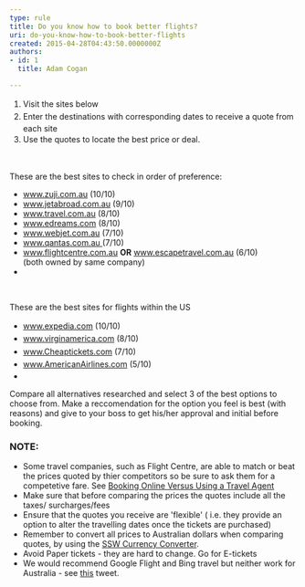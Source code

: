 ```yaml
---
type: rule
title: Do you know how to book better flights?
uri: do-you-know-how-to-book-better-flights
created: 2015-04-28T04:43:50.0000000Z
authors:
- id: 1
  title: Adam Cogan

---
```




<span class='intro'> <ol><li>
      <span style="line-height&#58;1.6;">​​​Visit the sites below</span><br></li><li>
      <span style="line-height&#58;1.6;">Enter the destinations with corresponding dates to receive a quote from each site</span><br></li><li>
      <span style="line-height&#58;1.6;">Use the quotes to locate the best price or deal.</span><br></li></ol> </span>

<p>​<br></p><p>​These are the best sites to check in order of preference&#58;</p><ul><li>
         <a href="http&#58;//www.ssw.com.au/SSW/Redirect/Zuji.htm">www.zuji.com.au</a>&#160;(10/10)​​​</li><li>
         <a href="http&#58;//www.ssw.com.au/SSW/Redirect/Jetbroad.htm">www.jetabroad.com.au</a>&#160;(9/10)</li><li>
         <a href="http&#58;//www.ssw.com.au/SSW/Redirect/Travel.htm">www.travel.com.au</a>&#160;(8/10)</li><li>
         <a href="http&#58;//www.ssw.com.au/SSW/Redirect/Edreams.htm">www.edreams.com</a>&#160;(8/10)</li><li>
         <a href="http&#58;//www.ssw.com.au/SSW/Redirect/Webjet.htm">www.webjet.com.au</a>&#160;(7/10)</li><li>
         <a href="http&#58;//www.ssw.com.au/SSW/Redirect/Qantas.htm">www.qantas.com.au&#160;</a>(7/10)</li><li>
         <a href="http&#58;//www.ssw.com.au/SSW/Redirect/Flightcentre.htm">www.flightcentre.com.au</a>&#160;<strong>OR</strong>&#160;<a href="http&#58;//www.ssw.com.au/SSW/Redirect/Escapetravel.htm">www.escapetravel.com.au</a>&#160;(6/10)&#160;<br>(both owned by same company)</li><li></li></ul>​
<p>These are the best sites for flights within the US</p><ul><li>
      <a href="http&#58;//www.ssw.com.au/SSW/Redirect/Expedia.htm" style="line-height&#58;1.6;">www.expedia.com</a><span style="line-height&#58;1.6;">&#160;(10/10)</span><br></li><li>
      <a href="http&#58;//www.ssw.com.au/SSW/Redirect/VirginAmerica.htm" style="line-height&#58;1.6;">www.virginamerica.com</a><span style="line-height&#58;1.6;">&#160;(8/10)</span><br></li><li>
      <a href="http&#58;//www.ssw.com.au/SSW/Redirect/Cheaptickets.htm" style="line-height&#58;1.6;">www.Cheaptickets.com</a><span style="line-height&#58;1.6;">&#160;(7/10)</span><br></li><li>
      <a href="http&#58;//www.ssw.com.au/SSW/Redirect/AmericanAirlines.htm" style="line-height&#58;1.6;">www.AmericanAirlines.com</a><span style="line-height&#58;1.6;">&#160;(5/10)</span><br></li><li></li></ul><p>Compare all alternatives researched and select 3 of the best options to choose from. Make a reccomendation for the option you feel is best (with reasons) and give to your boss to get his/her approval and initial before booking.</p><h3>NOTE&#58;</h3><ul><li>Some travel companies, such as Flight Centre, are able to match or beat the prices quoted by thier competitors so be sure to ask them for a competetive fare. See&#160;<a href="http&#58;//aussietraveladvice.com/travel-advice-travel-tips/booking-a-holiday-online-versus-travel-agent/">Booking Online Versus Using a Travel Agent</a></li><li>Make sure that before comparing the prices the quotes include all the taxes/ surcharges/fees</li><li>Ensure that the quotes you receive are 'flexible' ( i.e. they provide an option to alter the travelling dates once the tickets are purchased)</li><li>Remember to convert all prices to Australian dollars when comparing quotes, by using the&#160;<a href="http&#58;//www.ssw.com.au/ssw/Shop/OtherCurrency.asp">SSW Currency Converter</a>.</li><li>Avoid Paper tickets - they are hard to change. Go for E-tickets</li><li>We would recommend Google Flight and Bing travel but neither work for Australia - see&#160;<a href="https&#58;//twitter.com/AdamCogan/status/413225774192537600">this</a>&#160;tweet.</li></ul>


